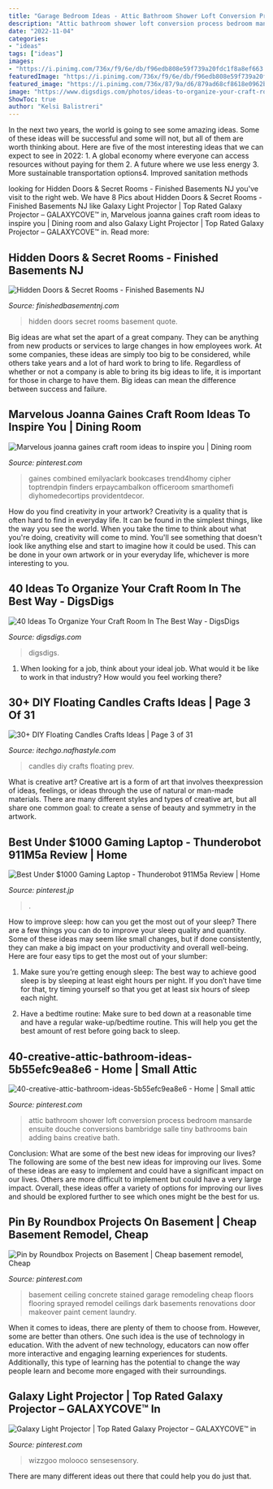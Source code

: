 ```yaml
---
title: "Garage Bedroom Ideas - Attic Bathroom Shower Loft Conversion Process Bedroom Mansarde Ensuite Douche Conversions Bambridge Salle Tiny Bathrooms Bain Adding Bains Creative Bath"
description: "Attic bathroom shower loft conversion process bedroom mansarde ensuite douche conversions bambridge salle tiny bathrooms bain adding bains creative bath"
date: "2022-11-04"
categories:
- "ideas"
tags: ["ideas"]
images:
- "https://i.pinimg.com/736x/f9/6e/db/f96edb808e59f739a20fdc1f8a8ef663.jpg"
featuredImage: "https://i.pinimg.com/736x/f9/6e/db/f96edb808e59f739a20fdc1f8a8ef663.jpg"
featured_image: "https://i.pinimg.com/736x/87/9a/d6/879ad68cf8618e0962b4167b6ee1d88b.jpg"
image: "https://www.digsdigs.com/photos/ideas-to-organize-your-craft-room-in-the-best-way-4-554x831.jpg"
ShowToc: true
author: "Kelsi Balistreri"
---
```



In the next two years, the world is going to see some amazing ideas. Some of these ideas will be successful and some will not, but all of them are worth thinking about. Here are five of the most interesting ideas that we can expect to see in 2022: 1. A global economy where everyone can access resources without paying for them 2. A future where we use less energy 3. More sustainable transportation options4. Improved sanitation methods
	

		
looking for Hidden Doors &amp; Secret Rooms - Finished Basements NJ you've visit to the right web. We have 8 Pics about Hidden Doors &amp; Secret Rooms - Finished Basements NJ like Galaxy Light Projector | Top Rated Galaxy Projector – GALAXYCOVE™ in, Marvelous joanna gaines craft room ideas to inspire you | Dining room and also Galaxy Light Projector | Top Rated Galaxy Projector – GALAXYCOVE™ in. Read more:
		
    
## Hidden Doors &amp; Secret Rooms - Finished Basements NJ

<img loading=lazy src="https://finishedbasementnj.com/wp-content/uploads/2018/12/IMG_2894.jpg" onerror="this.onerror=null;this.src='https://tse3.mm.bing.net/th?id=OIP.hCmTZO_MVwONsgK5qjz4KAHaJ4&amp;pid=15.1';" alt="Hidden Doors &amp; Secret Rooms - Finished Basements NJ">

_Source: finishedbasementnj.com_

>hidden doors secret rooms basement quote. 

	

Big ideas are what set the apart of a great company. They can be anything from new products or services to large changes in how employees work. At some companies, these ideas are simply too big to be considered, while others take years and a lot of hard work to bring to life. Regardless of whether or not a company is able to bring its big ideas to life, it is important for those in charge to have them. Big ideas can mean the difference between success and failure.

    
## Marvelous Joanna Gaines Craft Room Ideas To Inspire You | Dining Room

<img loading=lazy src="https://i.pinimg.com/736x/f9/6e/db/f96edb808e59f739a20fdc1f8a8ef663.jpg" onerror="this.onerror=null;this.src='https://tse4.mm.bing.net/th?id=OIP.B9jOMAcjXeTpo4d4vh7gXgHaLH&amp;pid=15.1';" alt="Marvelous joanna gaines craft room ideas to inspire you | Dining room">

_Source: pinterest.com_

>gaines combined emilyaclark bookcases trend4homy cipher toptrendpin finders erpaycambalkon officeroom smarthomefi diyhomedecortips providentdecor. 

	

How do you find creativity in your artwork?
Creativity is a quality that is often hard to find in everyday life. It can be found in the simplest things, like the way you see the world. When you take the time to think about what you're doing, creativity will come to mind. You'll see something that doesn't look like anything else and start to imagine how it could be used. This can be done in your own artwork or in your everyday life, whichever is more interesting to you.

    
## 40 Ideas To Organize Your Craft Room In The Best Way - DigsDigs

<img loading=lazy src="https://www.digsdigs.com/photos/ideas-to-organize-your-craft-room-in-the-best-way-4-554x831.jpg" onerror="this.onerror=null;this.src='https://tse3.mm.bing.net/th?id=OIP.aLqhrIMv2KvPBWRck-yOnwHaLH&amp;pid=15.1';" alt="40 Ideas To Organize Your Craft Room In The Best Way - DigsDigs">

_Source: digsdigs.com_

>digsdigs. 

	

1) When looking for a job, think about your ideal job. What would it be like to work in that industry? How would you feel working there?

    
## 30+ DIY Floating Candles Crafts Ideas | Page 3 Of 31

<img loading=lazy src="http://itechgo.com/wp-content/uploads/2018/05/DIY-Floating-Candles-Crafts-Ideas-3.jpg" onerror="this.onerror=null;this.src='https://tse3.mm.bing.net/th?id=OIP.6Tsp9SA_m3jHLxThnNucnQHaHi&amp;pid=15.1';" alt="30+ DIY Floating Candles Crafts Ideas | Page 3 of 31">

_Source: itechgo.nafhastyle.com_

>candles diy crafts floating prev. 

	

What is creative art?
Creative art is a form of art that involves theexpression of ideas, feelings, or ideas through the use of natural or man-made materials. There are many different styles and types of creative art, but all share one common goal: to create a sense of beauty and symmetry in the artwork.

    
## Best Under $1000 Gaming Laptop - Thunderobot 911M5a Review | Home

<img loading=lazy src="https://i.pinimg.com/736x/87/9a/d6/879ad68cf8618e0962b4167b6ee1d88b.jpg" onerror="this.onerror=null;this.src='https://tse2.mm.bing.net/th?id=OIP.w_eD6rLfXjr6yHyebCKy_QHaKL&amp;pid=15.1';" alt="Best Under $1000 Gaming Laptop - Thunderobot 911M5a Review | Home">

_Source: pinterest.jp_

>. 

	

How to improve sleep: how can you get the most out of your sleep?
There are a few things you can do to improve your sleep quality and quantity. Some of these ideas may seem like small changes, but if done consistently, they can make a big impact on your productivity and overall well-being. Here are four easy tips to get the most out of your slumber: 
1. Make sure you’re getting enough sleep: The best way to achieve good sleep is by sleeping at least eight hours per night. If you don’t have time for that, try timing yourself so that you get at least six hours of sleep each night. 

2. Have a bedtime routine: Make sure to bed down at a reasonable time and have a regular wake-up/bedtime routine. This will help you get the best amount of rest before going back to sleep. 


    
## 40-creative-attic-bathroom-ideas-5b55efc9ea8e6 - Home | Small Attic

<img loading=lazy src="https://i.pinimg.com/736x/a7/1a/3d/a71a3d1af203efcce991ca2c76db2fbf.jpg" onerror="this.onerror=null;this.src='https://tse1.mm.bing.net/th?id=OIP.qB1W31Dfk4IFY-b4bFjw_gHaJ4&amp;pid=15.1';" alt="40-creative-attic-bathroom-ideas-5b55efc9ea8e6 - Home | Small attic">

_Source: pinterest.com_

>attic bathroom shower loft conversion process bedroom mansarde ensuite douche conversions bambridge salle tiny bathrooms bain adding bains creative bath. 

	

Conclusion: What are some of the best new ideas for improving our lives?
The following are some of the best new ideas for improving our lives. Some of these ideas are easy to implement and could have a significant impact on our lives. Others are more difficult to implement but could have a very large impact. Overall, these ideas offer a variety of options for improving our lives and should be explored further to see which ones might be the best for us.

    
## Pin By Roundbox Projects On Basement | Cheap Basement Remodel, Cheap

<img loading=lazy src="https://i.pinimg.com/736x/26/ff/fb/26fffb0a4fd8bf155f9de1faf5f72541--basement-remodeling-basement-ideas.jpg" onerror="this.onerror=null;this.src='https://tse4.mm.bing.net/th?id=OIP.8yIetFJRjk1wy6wU_Bg4mwHaLH&amp;pid=15.1';" alt="Pin by Roundbox Projects on Basement | Cheap basement remodel, Cheap">

_Source: pinterest.com_

>basement ceiling concrete stained garage remodeling cheap floors flooring sprayed remodel ceilings dark basements renovations door makeover paint cement laundry. 

	

When it comes to ideas, there are plenty of them to choose from. However, some are better than others. One such idea is the use of technology in education. With the advent of new technology, educators can now offer more interactive and engaging learning experiences for students. Additionally, this type of learning has the potential to change the way people learn and become more engaged with their surroundings.

    
## Galaxy Light Projector | Top Rated Galaxy Projector – GALAXYCOVE™ In

<img loading=lazy src="https://i.pinimg.com/736x/ce/86/a9/ce86a9045d8d505e00a86df5552c50a4.jpg" onerror="this.onerror=null;this.src='https://tse1.mm.bing.net/th?id=OIP.e5FCto5oX1b6RsSt97rquAHaHa&amp;pid=15.1';" alt="Galaxy Light Projector | Top Rated Galaxy Projector – GALAXYCOVE™ in">

_Source: pinterest.com_

>wizzgoo molooco sensesensory. 

	

There are many different ideas out there that could help you do just that.

